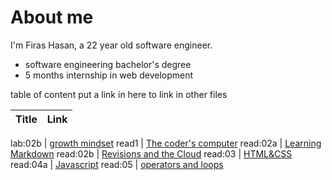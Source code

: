 # About me
 I'm Firas Hasan, a 22 year old software engineer.

- software engineering bachelor's degree
- 5 months internship in web development

table of content
put a link in here to link in other files

Title        |         Link
------------ |----------------------

lab:02b      | [growth mindset](lab02b.md)
read1        | [The coder's computer](read1.md)
read:02a     | [Learning Markdown](read02a.md)
read:02b     | [Revisions and the Cloud](read02b.md)
read:03      | [HTML&CSS](read03.md)
read:04a     | [Javascript](read04.md)
read:05      | [operators and loops](read05.md)